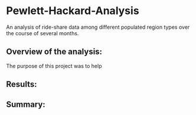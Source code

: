 # Pewlett-Hackard-Analysis

An analysis of ride-share data among different populated region types over the course of several months.

## Overview of the analysis:

The purpose of this project was to help 

## Results:




## Summary:

